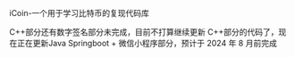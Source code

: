 iCoin-一个用于学习比特币的复现代码库

C++部分还有数字签名部分未完成，目前不打算继续更新 C++部分的代码了，现在正在更新Java Springboot + 微信小程序部分，预计于 2024 年 8 月前完成
